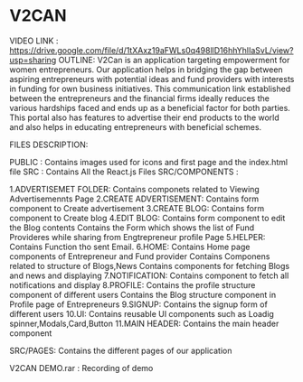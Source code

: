 # V2CAN
VIDEO LINK : https://drive.google.com/file/d/1tXAxz19aFWLs0q498llD16hhYhlIaSvL/view?usp=sharing
OUTLINE:
  V2Can is an application targeting empowerment for women entrepreneurs. Our application helps in bridging the gap between aspiring entrepreneurs with potential ideas and fund providers with interests in funding for own business initiatives. This communication link established between the entrepreneurs and the financial firms ideally reduces the various hardships faced and ends up as a beneficial factor for both parties. This portal also has features to advertise their end products to the world and also helps in educating entrepreneurs with beneficial schemes.

FILES DESCRIPTION:

PUBLIC : Contains images used for icons and first page and the index.html file
SRC    :
   Contains All the React.js Files
SRC/COMPONENTS :

1.ADVERTISEMET FOLDER:
    Contains componets related to Viewing Advertisemennts Page
2.CREATE ADVERTISEMENT:
    Contains form component to Create advertisement
3.CREATE BLOG:
    Contains form component to Create blog
4.EDIT BLOG:
    Contains form component to edit the Blog contents
    Contains the Form which shows the list of Fund Provideres while sharing from Engtrepreneur profile Page
5.HELPER:
    Contains Function tho sent Email.
6.HOME:
    Contains Home page components of Entrepreneur and Fund provider
    Contains Componens related to structure of Blogs,News
    Contains components for fetching Blogs and news and displaying
7.NOTIFICATION:
    Contains component to fetch all notifications and display
8.PROFILE:
    Contains the profile structure component of different users
    Contains the Blog structure component in Profile page of Entrepreneurs
9.SIGNUP:
    Contains the signup form of different users
10.UI:
    Contains reusable UI components such as Loadig spinner,Modals,Card,Button
11.MAIN HEADER:
    Contains the main header component
    
    
SRC/PAGES:
    Contains the different pages of our application
    
    
V2CAN DEMO.rar : Recording of demo
